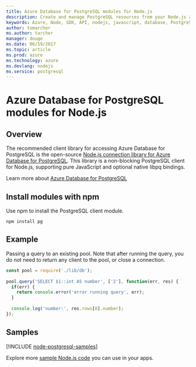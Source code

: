 ```yaml
---
title: Azure Database for PostgreSQL modules for Node.js
description: Create and manage PostgreSQL resources from your Node.js apps.
keywords: Azure, Node, SDK, API, nodejs, javascript, database, PostgreSQL
author: tomarcher
ms.author: tarcher
manager: douge
ms.date: 06/19/2017
ms.topic: article
ms.prod: azure
ms.technology: azure
ms.devlang: nodejs
ms.service: postgresql
---
```


# Azure Database for PostgreSQL modules for Node.js

## Overview

The recommended client library for accessing Azure Database for PostgreSQL is the open-source [Node.js connection library for Azure Database for PostgreSQL](https://www.npmjs.com/package/pg). 
This library is a non-blocking PostgreSQL client for Node.js, supporting pure JavaScript and optional native libpq bindings.

Learn more about [Azure Database for PostgreSQL](https://docs.microsoft.com/azure/postgresql/)

## Install modules with npm

Use npm to install the PostgreSQL client module.

```
npm install pg
```   

## Example

Passing a query to an existing pool. Note that after running the query, you do not need to return any client to the pool, or close a connection.

```javascript
const pool = require('./lib/db');
 
pool.query('SELECT $1::int AS number', ['2'], function(err, res) {
  if(err) {
    return console.error('error running query', err);
  }
 
  console.log('number:', res.rows[0].number);
});
```

## Samples

[!INCLUDE [node-postgresql-samples](../docs-ref-conceptual/includes/postgresql-samples.md)]

Explore more [sample Node.js code](https://azure.microsoft.com/resources/samples/?platform=nodejs) you can use in your apps.

